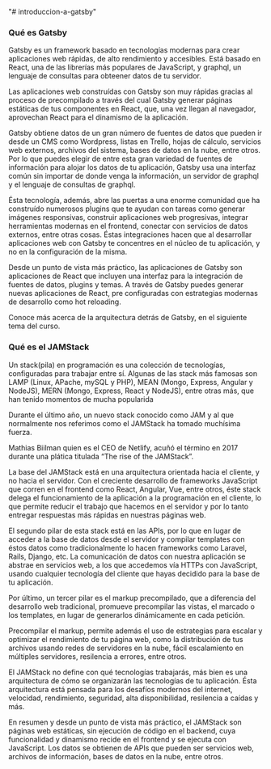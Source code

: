 "# introduccion-a-gatsby" 

### Qué es Gatsby

Gatsby es un framework basado en tecnologías modernas para crear aplicaciones web rápidas, de alto rendimiento y accesibles. Está basado en React, una de las librerías más populares de JavaScript, y graphql, un lenguaje de consultas para obteener datos de tu servidor.

Las aplicaciones web construídas con Gatsby son muy rápidas gracias al proceso de precompilado a través del cual Gatsby generar páginas estáticas de tus componentes en React, que, una vez llegan al navegador, aprovechan React para el dinamismo de la aplicación.

Gatsby obtiene datos de un gran número de fuentes de datos que pueden ir desde un CMS como Wordpress, listas en Trello, hojas de cálculo, servicios web externos, archivos del sistema, bases de datos en la nube, entre otros. Por lo que puedes elegir de entre esta gran variedad de fuentes de información para alojar los datos de tu aplicación, Gatsby usa una interfaz común sin importar de donde venga la información, un servidor de graphql y el lenguaje de consultas de graphql.

Ésta tecnología, además, abre las puertas a una enorme comunidad que ha construído numerosos plugins que te ayudan con tareas como generar imágenes responsivas, construir aplicaciones web progresivas, integrar herramientas modernas en el frontend, conectar con servicios de datos externos, entre otras cosas. Éstas integraciones hacen que al desarrollar aplicaciones web con Gatsby te concentres en el núcleo de tu aplicación, y no en la configuración de la misma.

Desde un punto de vista más práctico, las aplicaciones de Gatsby son aplicaciones de React que incluyen una interfaz para la integración de fuentes de datos, plugins y temas. A través de Gatsby puedes generar nuevas aplicaciones de React, pre configuradas con estrategias modernas de desarrollo como hot reloading.

Conoce más acerca de la arquitectura detrás de Gatsby, en el siguiente tema del curso.


### Qué es el JAMStack

Un stack(pila) en programación es una colección de tecnologías, configuradas para trabajar entre sí. Algunas de las stack más famosas son LAMP (Linux, APache, mySQL y PHP), MEAN (Mongo, Express, Angular y NodeJS), MERN (Mongo, Express, React y NodeJS), entre otras más, que han tenido momentos de mucha popularida

Durante el último año, un nuevo stack conocido como JAM y al que normalmente nos referimos como el JAMStack ha tomado muchísima fuerza.

Mathias Biilman quien es el CEO de Netlify, acuñó el término en 2017 durante una plática titulada “The rise of the JAMStack”.

La base del JAMStack está en una arquitectura orientada hacia el cliente, y no hacia el servidor. Con el creciente desarrollo de frameworks JavaScript que corren en el frontend como React, Angular, Vue, entre otros, éste stack delega el funcionamiento de la aplicación a la programación en el cliente, lo que permite reducir el trabajo que hacemos en el servidor y por lo tanto entregar respuestas más rápidas en nuestras páginas web.

El segundo pilar de esta stack está en las APIs, por lo que en lugar de acceder a la base de datos desde el servidor y compilar templates con éstos datos como tradicionalmente lo hacen frameworks como Laravel, Rails, Django, etc. La comunicación de datos con nuestra aplicación se abstrae en servicios web, a los que accedemos vía HTTPs con JavaScript, usando cualquier tecnología del cliente que hayas decidido para la base de tu aplicación.

Por último, un tercer pilar es el markup precompilado, que a diferencia del desarrollo web tradicional, promueve precompilar las vistas, el marcado o los templates, en lugar de generarlos dinámicamente en cada petición.

Precompilar el markup, permite además el uso de estrategias para escalar y optimizar el rendimiento de tu página web, como la distribución de tus archivos usando redes de servidores en la nube, fácil escalamiento en múltiples servidores, resilencia a errores, entre otros.

El JAMStack no define con qué tecnologías trabajarás, más bien es una arquitectura de cómo se organizarán las tecnologías de tu aplicación. Ésta arquitectura está pensada para los desafíos modernos del internet, velocidad, rendimiento, seguridad, alta disponibilidad, resilencia a caídas y más.

En resumen y desde un punto de vista más práctico, el JAMStack son páginas web estáticas, sin ejecución de código en el backend, cuya funcionalidad y dinamismo recide en el frontend y se ejecuta con JavaScript. Los datos se obtienen de APIs que pueden ser servicios web, archivos de información, bases de datos en la nube, entre otros.